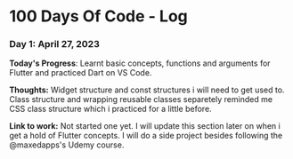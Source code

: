 # 100 Days Of Code - Log

### Day 1: April 27, 2023 

**Today's Progress**: Learnt basic concepts, functions and arguments for Flutter and practiced Dart on VS Code.

**Thoughts:** Widget structure and const structures i will need to get used to. Class structure and wrapping reusable classes separetely reminded me CSS class structure which i practiced for a little before.

**Link to work:** Not started one yet. I will update this section later on when i get a hold of Flutter concepts. I will do a side project besides following the @maxedapps's Udemy course.

